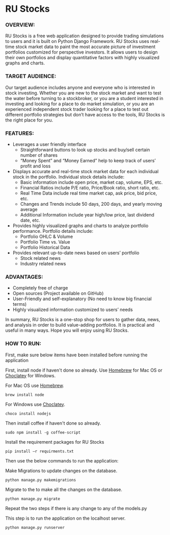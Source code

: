 # RU Stocks
### OVERVIEW:
RU Stocks is a free web application designed to provide trading simulations to users and it is built on Python Django Framework. RU Stocks uses real-time stock market data to paint the most accurate picture of investment portfolios customized for perspective investors. It allows users to design their own portfolios and display quantitative factors with highly visualized graphs and charts.
### TARGET AUDIENCE:
Our target audience includes anyone and everyone who is interested in stock investing. Whether you are new to the stock market and want to test the water before turning to a stockbroker, or you are a student interested in investing and looking for a place to do market simulation, or you are an experienced independent stock trader looking for a place to test out different portfolio strategies but don’t have access to the tools, RU Stocks is the right place for you.
### FEATURES:
* Leverages a user friendly interface
  * Straightforward buttons to look up stocks and buy/sell certain number of shares
  * “Money Spent” and “Money Earned” help to keep track of users’ profit and loss
* Displays accurate and real-time stock market data for each individual stock in the portfolio. Individual stock details include:
  * Basic information include open price, market cap, volume, EPS, etc.
  * Financial Ratios include P/E ratio, Price/Book ratio, short ratio, etc.
  * Real Time Data include real time market cap, ask price, bid price, etc.
  * Changes and Trends include 50 days, 200 days, and yearly moving average
  * Additional Information include year high/low price, last dividend date, etc.
* Provides highly visualized graphs and charts to analyze portfolio performance. Portfolio details include:
  * Portfolio OHLC & Volume
  * Portfolio Time vs. Value
  * Portfolio Historical Data
* Provides relevant up-to-date news based on users’ portfolio
  * Stock related news
  * Industry related news

### ADVANTAGES:
* Completely free of charge
* Open sources (Project available on GitHub)
* User-Friendly and self-explanatory (No need to know big financial terms)
* Highly visualized information customized to users’ needs

In summary, RU Stocks is a one-stop shop for users to gather data, news, and analysis in order to build value-adding portfolios. It is practical and useful in many ways. Hope you will enjoy using RU Stocks.

### HOW TO RUN:

First, make sure below items have been installed before running the application

First, install node if haven't done so already. Use [Homebrew](http://brew.sh/) for Mac OS or [Choclatey](https://chocolatey.org/) for Windows.

For Mac OS use [Homebrew](http://brew.sh/).

```
brew install node
```

For Windows use [Choclatey](https://chocolatey.org/).

```
choco install nodejs
```


Then install coffee if haven't done so already.

```
sudo npm install -g coffee-script
```

Install the requirement packages for RU Stocks

```
pip install –r requirments.txt
```

Then use the below commands to run the application:

Make Migrations to update changes on the database.

```
python manage.py makemigrations
```
Migrate to the to make all the changes on the database.

```
python manage.py migrate
```

Repeat the two steps if there is any change to any of the models.py

This step is to run the application on the localhost server.

```
python manage.py runserver
```




